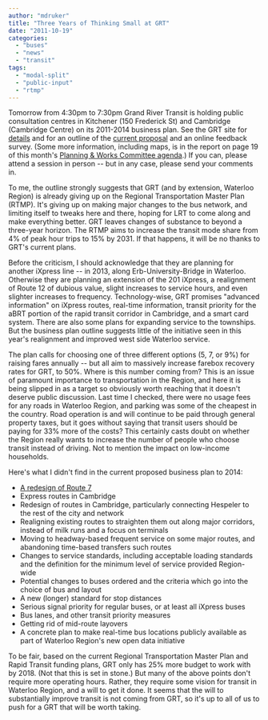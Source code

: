 ```yaml
---
author: "mdruker"
title: "Three Years of Thinking Small at GRT"
date: "2011-10-19"
categories: 
  - "buses"
  - "news"
  - "transit"
tags: 
  - "modal-split"
  - "public-input"
  - "rtmp"
---
```


Tomorrow from 4:30pm to 7:30pm Grand River Transit is holding public consultation centres in Kitchener (150 Frederick St) and Cambridge (Cambridge Centre) on its 2011-2014 business plan. See the GRT site for [details](https://www.grt.ca/en/newslist/index.aspx?corpId=wz5lA5H3lWePGxxCBEXdLQgpHQeQuAleQuAl&newsId=2qIztfdJ4WrRVPlUs3OKAZxoweQuAleQuAl) and for an outline of the [current proposal](https://www.grt.ca/en/doingBusiness/grtbusinessplan.asp) and an online feedback survey. (Some more information, including maps, is in the report on page 19 of this month's [Planning & Works Committee agenda](https://regionofwaterloo.ca/en/regionalGovernment/resources/PA2011-1018.pdf).) If you can, please attend a session in person -- but in any case, please send your comments in.

To me, the outline strongly suggests that GRT (and by extension, Waterloo Region) is already giving up on the Regional Transportation Master Plan (RTMP). It's giving up on making major changes to the bus network, and limiting itself to tweaks here and there, hoping for LRT to come along and make everything better. GRT leaves changes of substance to beyond a three-year horizon. The RTMP aims to increase the transit mode share from 4% of peak hour trips to 15% by 2031. If that happens, it will be no thanks to GRT's current plans.<!--more-->

Before the criticism, I should acknowledge that they are planning for another iXpress line -- in 2013, along Erb-University-Bridge in Waterloo. Otherwise they are planning an extension of the 201 iXpress, a realignment of Route 12 of dubious value, slight increases to service hours, and even slighter increases to frequency. Technology-wise, GRT promises "advanced information" on iXpress routes, real-time information, transit priority for the aBRT portion of the rapid transit corridor in Cambridge, and a smart card system. There are also some plans for expanding service to the townships. But the business plan outline suggests little of the initiative seen in this year's realignment and improved west side Waterloo service.

The plan calls for choosing one of three different options (5, 7, or 9%) for raising fares annually -- but all aim to massively increase farebox recovery rates for GRT, to 50%. Where is this number coming from? This is an issue of paramount importance to transportation in the Region, and here it is being slipped in as a target so obviously worth reaching that it doesn't deserve public discussion. Last time I checked, there were no usage fees for any roads in Waterloo Region, and parking was some of the cheapest in the country. Road operation is and will continue to be paid through general property taxes, but it goes without saying that transit users should be paying for 33% more of the costs? This certainly casts doubt on whether the Region really wants to increase the number of people who choose transit instead of driving. Not to mention the impact on low-income households.

Here's what I didn't find in the current proposed business plan to 2014:

- [A redesign of Route 7](/blog/2011/04/01/untangling-the-route-7-mainline/)
- Express routes in Cambridge
- Redesign of routes in Cambridge, particularly connecting Hespeler to the rest of the city and network
- Realigning existing routes to straighten them out along major corridors, instead of milk runs and a focus on terminals
- Moving to headway-based frequent service on some major routes, and abandoning time-based transfers such routes
- Changes to service standards, including acceptable loading standards and the definition for the minimum level of service provided Region-wide
- Potential changes to buses ordered and the criteria which go into the choice of bus and layout
- A new (longer) standard for stop distances
- Serious signal priority for regular buses, or at least all iXpress buses
- Bus lanes, and other transit priority measures
- Getting rid of mid-route layovers
- A concrete plan to make real-time bus locations publicly available as part of Waterloo Region's new open data initiative

To be fair, based on the current Regional Transportation Master Plan and Rapid Transit funding plans, GRT only has 25% more budget to work with by 2018. (Not that this is set in stone.) But many of the above points don't require more operating hours. Rather, they require some vision for transit in Waterloo Region, and a will to get it done. It seems that the will to substantially improve transit is not coming from GRT, so it's up to all of us to push for a GRT that will be worth taking.
